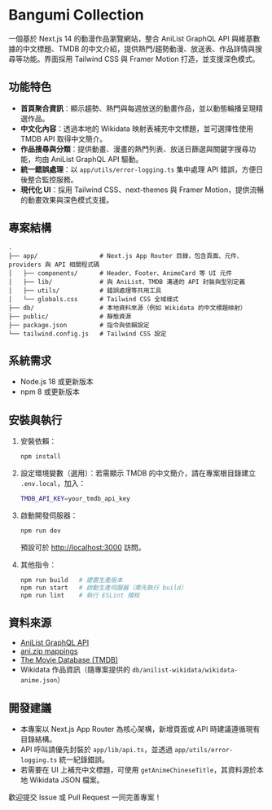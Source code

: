 # Bangumi Collection

一個基於 Next.js 14 的動漫作品瀏覽網站，整合 AniList GraphQL API 與維基數據的中文標題、TMDB 的中文介紹，提供熱門/趨勢動漫、放送表、作品詳情與搜尋等功能。界面採用 Tailwind CSS 與 Framer Motion 打造，並支援深色模式。

## 功能特色

- **首頁聚合資訊**：顯示趨勢、熱門與每週放送的動畫作品，並以動態輪播呈現精選作品。
- **中文化內容**：透過本地的 Wikidata 映射表補充中文標題，並可選擇性使用 TMDB API 取得中文簡介。
- **作品搜尋與分類**：提供動畫、漫畫的熱門列表、放送日篩選與關鍵字搜尋功能，均由 AniList GraphQL API 驅動。
- **統一錯誤處理**：以 `app/utils/error-logging.ts` 集中處理 API 錯誤，方便日後整合監控服務。
- **現代化 UI**：採用 Tailwind CSS、next-themes 與 Framer Motion，提供流暢的動畫效果與深色模式支援。

## 專案結構

```
.
├── app/                 # Next.js App Router 目錄，包含頁面、元件、providers 與 API 相關程式碼
│   ├── components/      # Header、Footer、AnimeCard 等 UI 元件
│   ├── lib/             # 與 AniList、TMDB 溝通的 API 封裝與型別定義
│   ├── utils/           # 錯誤處理等共用工具
│   └── globals.css      # Tailwind CSS 全域樣式
├── db/                  # 本地資料來源（例如 Wikidata 的中文標題映射）
├── public/              # 靜態資源
├── package.json         # 指令與依賴設定
└── tailwind.config.js   # Tailwind CSS 設定
```

## 系統需求

- Node.js 18 或更新版本
- npm 8 或更新版本

## 安裝與執行

1. 安裝依賴：

   ```bash
   npm install
   ```

2. 設定環境變數（選用）：若需顯示 TMDB 的中文簡介，請在專案根目錄建立 `.env.local`，加入：

   ```bash
   TMDB_API_KEY=your_tmdb_api_key
   ```

3. 啟動開發伺服器：

   ```bash
   npm run dev
   ```

   預設可於 <http://localhost:3000> 訪問。

4. 其他指令：

   ```bash
   npm run build   # 建置生產版本
   npm run start   # 啟動生產伺服器（需先執行 build）
   npm run lint    # 執行 ESLint 稽核
   ```

## 資料來源

- [AniList GraphQL API](https://anilist.co/graphiql)
- [ani.zip mappings](https://api.ani.zip/)
- [The Movie Database (TMDB)](https://www.themoviedb.org/)
- Wikidata 作品資訊（隨專案提供的 `db/anilist-wikidata/wikidata-anime.json`）

## 開發建議

- 本專案以 Next.js App Router 為核心架構，新增頁面或 API 時建議遵循現有目錄結構。
- API 呼叫請優先封裝於 `app/lib/api.ts`，並透過 `app/utils/error-logging.ts` 統一紀錄錯誤。
- 若需要在 UI 上補充中文標題，可使用 `getAnimeChineseTitle`，其資料源於本地 Wikidata JSON 檔案。

歡迎提交 Issue 或 Pull Request 一同完善專案！
